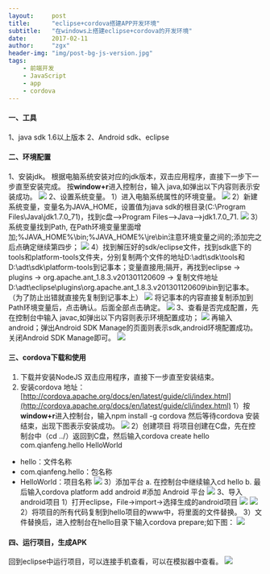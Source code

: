 ```yaml
---
layout:     post
title:      "eclipse+cordova搭建APP开发环境"
subtitle:   "在windows上搭建eclipse+cordova的开发环境"
date:       2017-02-11
author:     "zgx"
header-img: "img/post-bg-js-version.jpg"
tags:
    - 前端开发
    - JavaScript
    - app
    - cordova
---
```


####  一、工具
1、java sdk 1.6以上版本
2、Android sdk、eclipse     

#### 二、环境配置
1、安装jdk。
根据电脑系统安装对应的jdk版本，双击应用程序，直接下一步下一步直至安装完成。
按**window+r**进入控制台，输入 java,如弹出以下内容则表示安装成功。
![](http://function.bypanda.cn/blog/20170306/194336609.png?imageView2/1/w/560/h/336)
2、设置系统变量。
1）进入电脑系统属性的环境变量。
![](http://function.bypanda.cn/blog/20170306/201053262.png)
2）新建系统变量，变量名为JAVA_HOME，设置值为java  sdk的根目录(C:\Program Files\Java\jdk1.7.0_71)，找到c盘-->Program Files-->Java-->jdk1.7.0_71.
![](http://function.bypanda.cn/blog/20170306/201236305.png)
3）系统变量找到Path, 在Path环境变量里面增加;%JAVA_HOME%\bin;%JAVA_HOME%\jre\bin注意环境变量之间的;添加完之后点确定继续第四步；
![](http://function.bypanda.cn/blog/20170306/201321609.png)
 4）找到解压好的sdk/eclipse文件，找到sdk底下的tools和platform-tools文件夹，分别复制两个文件的地址D:\adt\sdk\tools和D:\adt\sdk\platform-tools到记事本；变量直接用;隔开，再找到eclipse -> plugins -> org.apache.ant_1.8.3.v201301120609 -> 复制文件地址D:\adt\eclipse\plugins\org.apache.ant_1.8.3.v201301120609\bin到记事本。（为了防止出错就直接先复制到记事本上）
 ![](http://function.bypanda.cn/blog/20170306/201811338.png)
 将记事本的内容直接复制添加到Path环境变量后，点击确认。后面全部点击确定。
 ![](http://function.bypanda.cn/blog/20170306/201852307.png)
 3、查看是否完成配置，先在控制台中输入 javac,如弹出以下内容则表示环境配置成功；
 ![](http://function.bypanda.cn/blog/20170306/202417687.png?imageView2/1/w/620/h/400)
 再输入android；弹出Android SDK Manage的页面则表示sdk,android环境配置成功。关闭Android SDK Manage即可。
 ![](http://function.bypanda.cn/blog/20170306/202507362.png?imageView2/1/w/680/h/500)

#### 三、cordova下载和使用
1. 下载并安装NodeJS
双击应用程序，直接下一步直至安装结束。
2. 安装cordova
地址：[http://cordova.apache.org/docs/en/latest/guide/cli/index.html](http://cordova.apache.org/docs/en/latest/guide/cli/index.html)
1）按**window+r**进入控制台，输入npm install -g cordova  然后等待cordova  安装结束，出现下图表示安装成功。
![](http://function.bypanda.cn/blog/20170307/002800965.png)
2）创建项目
将项目创建在C盘，先在控制台中（cd ../）返回到C盘，然后输入cordova create hello com.qianfeng.hello HelloWorld
- hello：文件名称
- com.qianfeng.hello：包名称
- HelloWorld：项目名称
![](http://function.bypanda.cn/blog/20170307/003000233.png)
3）添加平台
a. 在控制台中继续输入cd  hello
b. 最后输入cordova platform add android #添加 Android 平台
![](http://function.bypanda.cn/blog/20170307/003105968.png)
3、导入android项目
1）打开eclipse，File->import->选择生成的android项目
![](http://function.bypanda.cn/blog/20170307/003302260.png)
![](http://function.bypanda.cn/blog/20170307/003324134.png)
2）将项目的所有代码复制到hello项目的www中，将里面的文件替换。
3）文件替换后，进入控制台在hello目录下输入cordova prepare;如下图：
![](http://function.bypanda.cn/blog/20170307/003503006.png)

#### 四、运行项目，生成APK
回到eclipse中运行项目，可以连接手机查看，可以在模拟器中查看。
![](http://function.bypanda.cn/blog/20170307/003550831.png)